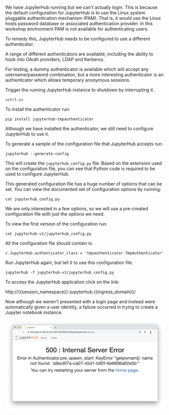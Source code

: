 We have JupyterHub running but we can't actually login. This is because the default configuration for JupyterHub is to use the Linux system pluggable authentication mechanism (PAM). That is, it would use the Linux hosts password database or associated authentication provider. In this workshop environment PAM is not available for authenticating users.

To remedy this, JupyterHub needs to be configured to use a different authenticator.

A range of different authenticators are available, including the ability to hook into OAuth providers, LDAP and Kerberos.

For testing, a dummy authenticator is available which will accept any username/password combination, but a more interesting authenticator is an authenticator which allows temporary anonymous sessions.

Trigger the running JupyterHub instance to shutdown by interrupting it.

```execute
<ctrl-c>
```

To install the authenticator run:

```execute
pip install jupyterhub-tmpauthenticator
```

Although we have installed the authenticator, we still need to configure JupyterHub to use it.

To generate a sample of the configuration file that JupyterHub accepts run:

```execute
jupyterhub --generate-config
```

This will create the ``jupyterhub_config.py`` file. Based on the extension used on the configuration file, you can see that Python code is required to be used to configure JupyterHub.

This generated configuration file has a huge number of options that can be set. You can view the documented set of configuration options by running:

```execute
cat jupyterhub_config.py
```

We are only interested in a few options, so we will use a pre-created configuration file with just the options we need.

To view the first version of the configuration run:

```execute
cat jupyterhub-v1/jupyterhub_config.py
```

All the configuration file should contain is:

```
c.JupyterHub.authenticator_class = 'tmpauthenticator.TmpAuthenticator'
```

Run JupyterHub again, but tell it to use this configuration file.

```execute
jupyterhub -f jupyterhub-v1/jupyterhub_config.py
```

To access the JupyterHub application click on the link:

http://{{session_namespace}}-jupyterhub.{{ingress_domain}}/

Now although we weren't presented with a login page and instead were automatically given a user identity, a failure occurred in trying to create a Jupyter notebook instance.

![Local Process Spawner Error](local-process-spawner-error.png)
